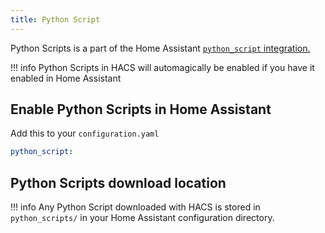 ```yaml
---
title: Python Script
---
```


Python Scripts is a part of the Home Assistant [`python_script` integration.](https://www.home-assistant.io/integrations/python_script/)

!!! info
    Python Scripts in HACS will automagically be enabled if you have it enabled in Home Assistant


## Enable Python Scripts in Home Assistant

Add this to your `configuration.yaml`

```yaml title="configuration.yaml"
python_script:
```

## Python Scripts download location

!!! info
    Any Python Script downloaded with HACS is stored in `python_scripts/` in your Home Assistant configuration directory.
